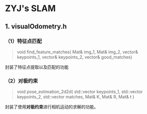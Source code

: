 # ZYJ's SLAM

## 1. visualOdometry.h

### （1）特征点匹配
> void find_feature_matches(
Mat& img_1, 
Mat& img_2,
vector<KeyPoint>& keypoints_1,
vector<KeyPoint>& keypoints_2, 
vector<DMatch>& good_matches)

封装了特征点提取以及匹配的功能

### （2）对极约束
> void pose_estimation_2d2d(
        std::vector<KeyPoint> keypoints_1,
        std::vector<KeyPoint> keypoints_2,
        std::vector<DMatch> matches,
        Mat& K,
        Mat& R,
        Mat& t )
        
 封装了使用**对极约束**进行相机运动的求解的功能。

